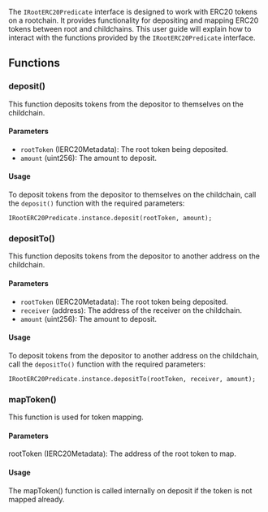 The `IRootERC20Predicate` interface is designed to work with ERC20 tokens on a rootchain. It provides functionality for depositing and mapping ERC20 tokens between root and childchains. This user guide will explain how to interact with the functions provided by the `IRootERC20Predicate` interface.

## Functions

### deposit()

This function deposits tokens from the depositor to themselves on the childchain.

#### Parameters

- `rootToken` (IERC20Metadata): The root token being deposited.
- `amount` (uint256): The amount to deposit.

#### Usage

To deposit tokens from the depositor to themselves on the childchain, call the `deposit()` function with the required parameters:

```solidity
IRootERC20Predicate.instance.deposit(rootToken, amount);
```

### depositTo()

This function deposits tokens from the depositor to another address on the childchain.

#### Parameters

- `rootToken` (IERC20Metadata): The root token being deposited.
- `receiver` (address): The address of the receiver on the childchain.
- `amount` (uint256): The amount to deposit.

#### Usage

To deposit tokens from the depositor to another address on the childchain, call the `depositTo()` function with the required parameters:

```solidity
IRootERC20Predicate.instance.depositTo(rootToken, receiver, amount);
```

### mapToken()

This function is used for token mapping.

#### Parameters

rootToken (IERC20Metadata): The address of the root token to map.

#### Usage

The mapToken() function is called internally on deposit if the token is not mapped already.
